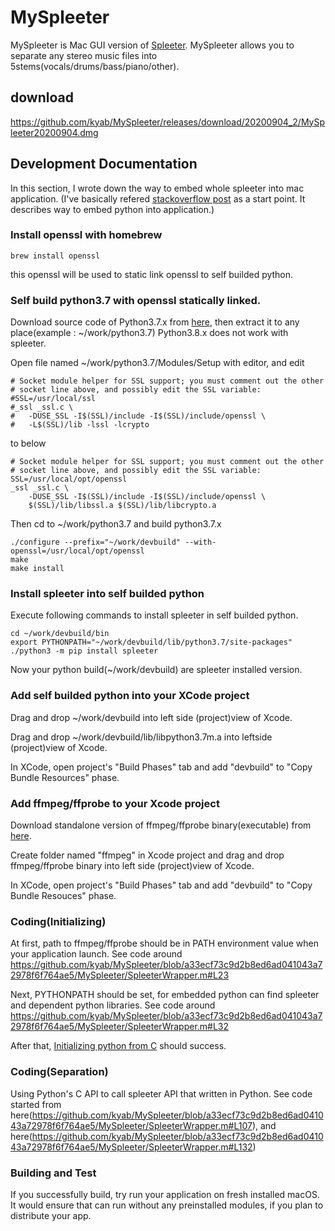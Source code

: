# MySpleeter
MySpleeter is Mac GUI version of [Spleeter](https://research.deezer.com/projects/spleeter.html).
MySpleeter allows you to separate any stereo music files into 5stems(vocals/drums/bass/piano/other).

## download
https://github.com/kyab/MySpleeter/releases/download/20200904_2/MySpleeter20200904.dmg


## Development Documentation
In this section, I wrote down the way to embed whole spleeter into mac application.
(I've basically refered [stackoverflow post](https://stackoverflow.com/questions/26660287/how-to-embed-python-in-an-objective-c-os-x-application-for-plugins) as a start point. It describes way to embed python into application.)

### Install openssl with homebrew
```
brew install openssl
```
this openssl will be used to static link openssl to self builded python.

### Self build python3.7 with openssl statically linked.

Download source code of Python3.7.x from [here](https://www.python.org/downloads/source/), then extract it to any place(example : ~/work/python3.7)
Python3.8.x does not work with spleeter.

Open file named ~/work/python3.7/Modules/Setup with editor, and edit
```
# Socket module helper for SSL support; you must comment out the other
# socket line above, and possibly edit the SSL variable:
#SSL=/usr/local/ssl
#_ssl _ssl.c \
#	-DUSE_SSL -I$(SSL)/include -I$(SSL)/include/openssl \
#	-L$(SSL)/lib -lssl -lcrypto
```
to below
```
# Socket module helper for SSL support; you must comment out the other
# socket line above, and possibly edit the SSL variable:
SSL=/usr/local/opt/openssl
_ssl _ssl.c \
	-DUSE_SSL -I$(SSL)/include -I$(SSL)/include/openssl \
	$(SSL)/lib/libssl.a $(SSL)/lib/libcrypto.a
```
Then cd to ~/work/python3.7 and build python3.7.x
```
./configure --prefix="~/work/devbuild" --with-openssl=/usr/local/opt/openssl
make
make install
```

### Install spleeter into self builded python
Execute following commands to install spleeter in self builded python.
```
cd ~/work/devbuild/bin
export PYTHONPATH="~/work/devbuild/lib/python3.7/site-packages"
./python3 -m pip install spleeter
```
Now your python build(~/work/devbuild) are spleeter installed version.


### Add self builded python into your XCode project
Drag and drop ~/work/devbuild into left side (project)view of Xcode.

Drag and drop ~/work/devbuild/lib/libpython3.7m.a into leftside (project)view of Xcode.

In XCode, open project's "Build Phases" tab and add "devbuild" to "Copy Bundle Resources" phase.

### Add ffmpeg/ffprobe to your Xcode project
Download standalone version of ffmpeg/ffprobe binary(executable) from [here](https://evermeet.cx/ffmpeg/).

Create folder named "ffmpeg" in Xcode project and drag and drop ffmpeg/ffprobe binary into left side (project)view of Xcode.

In XCode, open project's "Build Phases" tab and add "devbuild" to "Copy Bundle Resouces" phase.

### Coding(Initializing)
At first, path to ffmpeg/ffprobe should be in PATH environment value when your application launch.
See code around https://github.com/kyab/MySpleeter/blob/a33ecf73c9d2b8ed6ad041043a72978f6f764ae5/MySpleeter/SpleeterWrapper.m#L23

Next, PYTHONPATH should be set, for embedded python can find spleeter and dependent python libraries.
See code around https://github.com/kyab/MySpleeter/blob/a33ecf73c9d2b8ed6ad041043a72978f6f764ae5/MySpleeter/SpleeterWrapper.m#L32

After that, [Initializing python from C](https://github.com/kyab/MySpleeter/blob/a33ecf73c9d2b8ed6ad041043a72978f6f764ae5/MySpleeter/SpleeterWrapper.m#L42) should success.

### Coding(Separation)
Using Python's C API to call spleeter API that written in Python.
See code started from here(https://github.com/kyab/MySpleeter/blob/a33ecf73c9d2b8ed6ad041043a72978f6f764ae5/MySpleeter/SpleeterWrapper.m#L107), 
and here(https://github.com/kyab/MySpleeter/blob/a33ecf73c9d2b8ed6ad041043a72978f6f764ae5/MySpleeter/SpleeterWrapper.m#L132)

### Building and Test
If you successfully build, try run your application on fresh installed macOS. It would ensure that can run without any preinstalled modules, if you plan to distribute your app.

